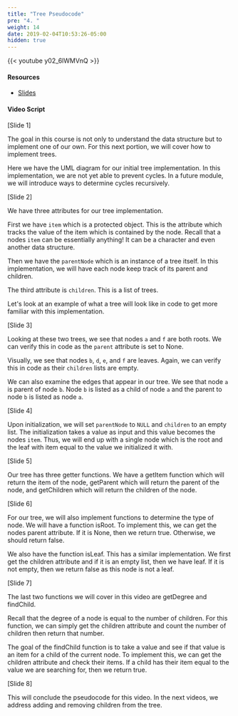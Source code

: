 ```yaml
---
title: "Tree Pseudocode"
pre: "4. "
weight: 14
date: 2019-02-04T10:53:26-05:00
hidden: true
---
```


{{< youtube y02_6lWMVnQ >}}

#### Resources
* <a href="slides" target="_blank">Slides</a>

#### Video Script

[Slide 1]

The goal in this course is not only to understand the data structure but to implement one of our own. For this next portion, we will cover how to implement trees. 

Here we have the UML diagram for our initial tree implementation. In this implementation, we are not yet able to prevent cycles. In a future module, we will introduce ways to determine cycles recursively. 

[Slide 2]

We have three attributes for our tree implementation. 

First we have `item` which is a protected object. This is the attribute which tracks the value of the item which is contained by the node. Recall that a nodes `item` can be essentially anything! It can be a character and even another data structure.

Then we have the `parentNode` which is an instance of a tree itself. In this implementation, we will have each node keep track of its parent and children. 

The third attribute is `children`. This is a list of trees. 

Let's look at an example of what a tree will look like in code to get more familiar with this implementation.

[Slide 3]

Looking at these two trees, we see that nodes `a` and `f` are both roots. We can verify this in code as the `parent` attribute is set to None. 

Visually, we see that nodes `b`, `d`, `e`, and `f` are leaves. Again, we can verify this in code as their `children` lists are empty. 

We can also examine the edges that appear in our tree. We see that node `a` is parent of node `b`. Node `b` is listed as a child of node `a` and the parent to node `b` is listed as node `a`.


[Slide 4]

Upon initialization, we will set `parentNode` to `NULL` and `children` to an empty list. The initialization takes a value as input and this value becomes the nodes `item`. Thus, we will end up with a single node which is the root and the leaf with item equal to the value we initialized it with. 


[Slide 5]

Our tree has three getter functions. We have a getItem function which will return the item of the node, getParent which will return the parent of the node, and getChildren which will return the children of the node.


[Slide 6]

For our tree, we will also implement functions to determine the type of node. We will have a function isRoot. To implement this, we can get the nodes parent attribute. If it is None, then we return true. Otherwise, we should return false. 

We also have the function isLeaf. This has a similar implementation. We first get the children attribute and if it is an empty list, then we have leaf. If it is not empty, then we return false as this node is not a leaf. 

[Slide 7]

The last two functions we will cover in this video are getDegree and findChild. 

Recall that the degree of a node is equal to the number of children. For this function, we can simply get the children attribute and count the number of children then return that number. 

The goal of the findChild function is to take a value and see if that value is an item for a child of the current node. To implement this, we can get the children attribute and check their items. If a child has their item equal to the value we are searching for, then we return true. 


[Slide 8]

This will conclude the pseudocode for this video. In the next videos, we address adding and removing children from the tree. 

